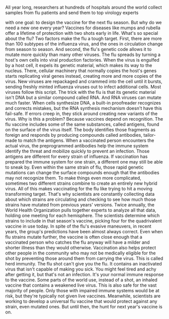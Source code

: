 
All year long, researchers at hundreds
of hospitals around the world
collect samples from flu patients
and send them to top virology experts

with one goal:
to design the vaccine 
for the next flu season.
But why do we need a new one every year?
Vaccines for diseases like mumps
and rubella offer a lifetime of protection
with two shots early in life.
What&#39;s so special about the flu?
Two factors make the flu a tough target.
First, there are more than 100 subtypes
of the influenza virus,
and the ones in circulation 
change from season to season.
And second, the flu&#39;s genetic code
allows it to mutate more quickly
than many other viruses.
The flu spreads by turning a host&#39;s own 
cells into viral production factories.
When the virus is engulfed by a host cell,
it expels its genetic material,
which makes its way to the nucleus.
There, cellular machinery that normally
copies the host&#39;s genes
starts replicating viral genes instead,
creating more and more copies
of the virus.
New viruses are repackaged 
and crammed into the cell until it bursts,
sending freshly minted influenza viruses
out to infect additional cells.
Most viruses follow this script.
The trick with the flu is that its genetic
material isn&#39;t DNA
but a similar compound called RNA.
And RNA viruses can mutate much faster.
When cells synthesize DNA,
a built-in proofreader recognizes 
and corrects mistakes,
but the RNA synthesis mechanism
doesn&#39;t have this fail-safe.
If errors creep in, they stick around
creating new variants of the virus.
Why is this a problem?
Because vaccines depend on recognition.
The flu vaccine includes some of the same
substances, called antigens,
found on the surface of the virus itself.
The body identifies those fragments
as foreign
and responds by producing compounds
called antibodies,
tailor-made to match the antigens.
When a vaccinated person
encounters the actual virus,
the preprogrammed antibodies
help the immune system identify the threat
and mobilize quickly 
to prevent an infection.
Those antigens are different 
for every strain of influenza.
If vaccination has prepared 
the immune system for one strain,
a different one may still 
be able to sneak by.
Even within the same strain of flu,
those rapid genetic mutations
can change the surface compounds enough
that the antibodies 
may not recognize them.
To make things even more complicated,
sometimes two different strains combine
to create an entirely new hybrid virus.
All of this makes vaccinating for the flu
like trying to hit a moving 
transforming target.
That&#39;s why scientists are constantly
collecting data
about which strains are circulating
and checking to see how much those
strains have mutated
from previous years&#39; versions.
Twice annually, the World 
Health Organization pulls together experts
to analyze all that data,
holding one meeting for each hemisphere.
The scientists determine which strains
to include in that season&#39;s vaccine,
picking four for the quadrivalent vaccine
in use today.
In spite of the flu&#39;s evasive maneuvers,
in recent years, the group&#39;s predictions
have been almost always correct.
Even when flu strains mutate further,
the vaccine is often close enough
that a vaccinated person who catches
the flu anyway
will have a milder and shorter illness
than they would otherwise.
Vaccination also helps protect
other people in the community
who may not be medically eligible 
for the shot
by preventing those around them
from carrying the virus.
This is called herd immunity.
The flu shot can&#39;t give you the flu.
It contains an inactivated virus
that isn&#39;t capable of making you sick.
You might feel tired 
and achy after getting it,
but that&#39;s not an infection.
It&#39;s your normal immune response
to the vaccine.
Some parts of the world use, 
instead of a shot, an inhaled vaccine
that contains a weakened live virus.
This is also safe for 
the vast majority of people.
Only those with impaired immune systems
would be at risk,
but they&#39;re typically 
not given live vaccines.
Meanwhile, scientists are working
to develop a universal flu vaccine
that would protect against any strain,
even mutated ones.
But until then, the hunt 
for next year&#39;s vaccine is on.
